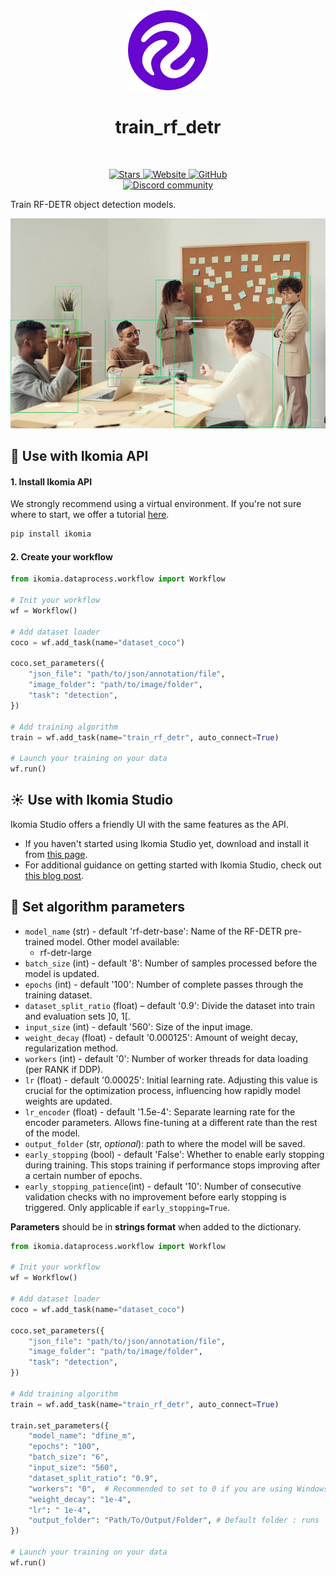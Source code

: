 <div align="center">
  <img src="images/icon.png" alt="Algorithm icon">
  <h1 align="center">train_rf_detr</h1>
</div>
<br />
<p align="center">
    <a href="https://github.com/Ikomia-hub/train_rf_detr">
        <img alt="Stars" src="https://img.shields.io/github/stars/Ikomia-hub/train_rf_detr">
    </a>
    <a href="https://app.ikomia.ai/hub/">
        <img alt="Website" src="https://img.shields.io/website/http/app.ikomia.ai/en.svg?down_color=red&down_message=offline&up_message=online">
    </a>
    <a href="https://github.com/Ikomia-hub/train_rf_detr/blob/main/LICENSE.md">
        <img alt="GitHub" src="https://img.shields.io/github/license/Ikomia-hub/train_rf_detr.svg?color=blue">
    </a>    
    <br>
    <a href="https://discord.com/invite/82Tnw9UGGc">
        <img alt="Discord community" src="https://img.shields.io/badge/Discord-white?style=social&logo=discord">
    </a> 
</p>

Train RF-DETR object detection models.

![Desk object detection](https://raw.githubusercontent.com/Ikomia-hub/train_rf_detr/main/images/output.jpg)

## :rocket: Use with Ikomia API

#### 1. Install Ikomia API

We strongly recommend using a virtual environment. If you're not sure where to start, we offer a tutorial [here](https://www.ikomia.ai/blog/a-step-by-step-guide-to-creating-virtual-environments-in-python).

```sh
pip install ikomia
```

#### 2. Create your workflow
```python
from ikomia.dataprocess.workflow import Workflow

# Init your workflow
wf = Workflow()    

# Add dataset loader
coco = wf.add_task(name="dataset_coco")

coco.set_parameters({
    "json_file": "path/to/json/annotation/file",
    "image_folder": "path/to/image/folder",
    "task": "detection",
}) 

# Add training algorithm
train = wf.add_task(name="train_rf_detr", auto_connect=True)

# Launch your training on your data
wf.run()
```

## :sunny: Use with Ikomia Studio

Ikomia Studio offers a friendly UI with the same features as the API.

- If you haven't started using Ikomia Studio yet, download and install it from [this page](https://www.ikomia.ai/studio).
- For additional guidance on getting started with Ikomia Studio, check out [this blog post](https://www.ikomia.ai/blog/how-to-get-started-with-ikomia-studio).


## :pencil: Set algorithm parameters
- `model_name` (str) - default 'rf-detr-base': Name of the RF-DETR pre-trained model. Other model available:
    - rf-detr-large
- `batch_size` (int) - default '8': Number of samples processed before the model is updated.
- `epochs` (int) - default '100': Number of complete passes through the training dataset.
- `dataset_split_ratio` (float) – default '0.9': Divide the dataset into train and evaluation sets ]0, 1[.
- `input_size` (int) - default '560': Size of the input image.
- `weight_decay` (float) - default '0.000125': Amount of weight decay, regularization method.
- `workers` (int) - default '0': Number of worker threads for data loading (per RANK if DDP).
- `lr` (float) - default '0.00025': Initial learning rate. Adjusting this value is crucial for the optimization process, influencing how rapidly model weights are updated.
- `lr_encoder` (float) - default '1.5e-4': Separate learning rate for the encoder parameters. Allows fine-tuning at a different rate than the rest of the model.
- `output_folder` (str, *optional*): path to where the model will be saved. 
- `early_stopping` (bool) - default 'False': Whether to enable early stopping during training. This stops training if performance stops improving after a certain number of epochs.
- `early_stopping_patience`(int) - default '10': Number of consecutive validation checks with no improvement before early stopping is triggered. Only applicable if `early_stopping=True`.


**Parameters** should be in **strings format**  when added to the dictionary.
```python
from ikomia.dataprocess.workflow import Workflow

# Init your workflow
wf = Workflow()    

# Add dataset loader
coco = wf.add_task(name="dataset_coco")

coco.set_parameters({
    "json_file": "path/to/json/annotation/file",
    "image_folder": "path/to/image/folder",
    "task": "detection",
}) 

# Add training algorithm
train = wf.add_task(name="train_rf_detr", auto_connect=True)

train.set_parameters({
    "model_name": "dfine_m",
    "epochs": "100",
    "batch_size": "6",
    "input_size": "560",
    "dataset_split_ratio": "0.9",
    "workers": "0",  # Recommended to set to 0 if you are using Windows
    "weight_decay": "1e-4",
    "lr": " 1e-4",
    "output_folder": "Path/To/Output/Folder", # Default folder : runs     
})

# Launch your training on your data
wf.run()
```
